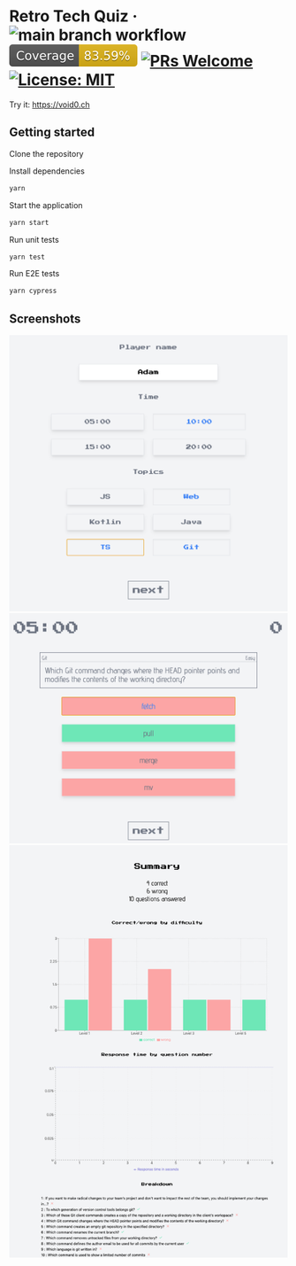 # Retro Tech Quiz · ![main branch workflow](https://github.com/frnkst/retro-tech-quiz/actions/workflows/main.yml/badge.svg) ![code coverage](./coverage/badge.svg) [![PRs Welcome](https://img.shields.io/badge/PRs-welcome-brightgreen.svg?style=flat-square)](http://makeapullrequest.com) [![License: MIT](https://img.shields.io/badge/License-MIT-green.svg)](https://opensource.org/licenses/MIT)

Try it: https://void0.ch

## Getting started

Clone the repository

Install dependencies

```sh
yarn
```

Start the application

```sh
yarn start
```

Run unit tests

```sh
yarn test
```

Run E2E tests

```sh
yarn cypress
```

## Screenshots

![Screenshot of start screen](cypress/screenshots/screenshots.spec.ts/main_page.png?raw=true 'Start screen')
![Screenshot of quiz screen](cypress/screenshots/screenshots.spec.ts/quiz_page.png?raw=true 'Quiz screen')
![Screenshot of result screen](cypress/screenshots/screenshots.spec.ts/result_page.png?raw=true 'Result screen')
